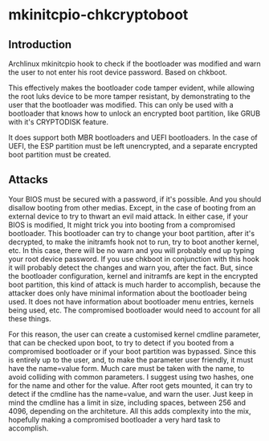 # mkinitcpio-chkcryptoboot

## Introduction
Archlinux mkinitcpio hook to check if the bootloader was modified and warn the user to not enter his root device password. Based on chkboot.

This effectively makes the bootloader code tamper evident, while allowing the root luks device to be more tamper resistant, by demonstrating to the user that the bootloader was modified. This can only be used with a bootloader that knows how to unlock an encrypted boot partition, like GRUB with it's CRYPTODISK feature.

It does support both MBR bootloaders and UEFI bootloaders. In the case of UEFI, the ESP partition must be left unencrypted, and a separate encrypted boot partition must be created.

## Attacks
Your BIOS must be secured with a password, if it's possible. And you should disallow booting from other medias. Except, in the case of booting from an external device to try to thwart an evil maid attack. In either case, if your BIOS is modified, It might trick you into booting from a compromised bootloader. This bootloader can try to change your boot partition, after it's decrypted, to make the initramfs hook not to run, try to boot another kernel, etc. In this case, there will be no warn and you will probably end up typing your root device password. If you use chkboot in conjunction with this hook it will probably detect the changes and warn you, after the fact. But, since the bootloader configuration, kernel and initramfs are kept in the encrypted boot partition, this kind of attack is much harder to accomplish, because the attacker does only have minimal information about the bootloader being used. It does not have information about bootloader menu entries, kernels being used, etc. The compromised bootloader would need to account for all these things.

For this reason, the user can create a customised kernel cmdline parameter, that can be checked upon boot, to try to detect if you booted from a compromised bootloader or if your boot partition was bypassed. Since this is entirely up to the user, and, to make the parameter user friendly, it must have the name=value form. Much care must be taken with the name, to avoid colliding with common parameters. I suggest using two hashes, one for the name and other for the value. After root gets mounted, it can try to detect if the cmdline has the name=value, and warn the user. Just keep in mind the cmdline has a limit in size, including spaces, between 256 and 4096, depending on the architeture. All this adds complexity into the mix, hopefully making a compromised bootloader a very hard task to accomplish.
